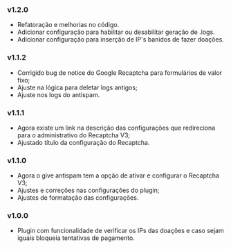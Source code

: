 ### v1.2.0
- Refatoração e melhorias no código.
- Adicionar configuração para habilitar ou desabilitar geração de .logs.
- Adicionar configuração para inserção de IP's banidos de fazer doações.

### v1.1.2
- Corrigido bug de notice do Google Recaptcha para formulários de valor fixo;
- Ajuste na lógica para deletar logs antigos;
- Ajuste nos logs do antispam.

### v1.1.1
- Agora existe um link na descrição das configurações que redireciona para o administrativo do Recaptcha V3;
- Ajustado título da configuração do Recaptcha.

### v1.1.0
- Agora o give antispam tem a opção de ativar e configurar o Recaptcha V3;
- Ajustes e correções nas configurações do plugin;
- Ajustes de formatação das configurações.

### v1.0.0
- Plugin com funcionalidade de verificar os IPs das doações e caso sejam iguais bloqueia tentativas de pagamento.
